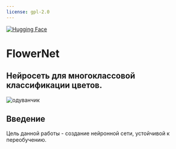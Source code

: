```yaml
---
license: gpl-2.0 
---
```

[![Hugging Face](https://img.shields.io/badge/Hugging%20Face-%F0%9F%A4%97-%2300BFFF)](https://huggingface.co/Innokentiy)
# FlowerNet
## Нейросеть для многоклассовой классификации цветов.

![одуванчик](https://github.com/laf3r/FlowerNet/assets/101829424/e56b1395-9091-4526-8c65-a97c0e434288)

## Введение
Цель данной работы - создание нейронной сети, устойчивой к переобучению.

